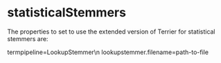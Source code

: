 # statisticalStemmers

The properties to set to use the extended version of Terrier for statistical stemmers are:

termpipeline=LookupStemmer\n
lookupstemmer.filename=path-to-file
